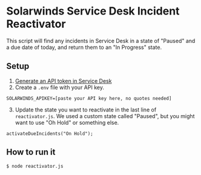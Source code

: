# Solarwinds Service Desk Incident Reactivator

This script will find any incidents in Service Desk in a state of "Paused" and a due date of today, and return them to an "In Progress" state.

## Setup

1. [Generate an API token in Service Desk](https://help-desk-migration.com/help/setup-token-authentication-samanage/)
2. Create a `.env` file with your API key.

```
SOLARWINDS_APIKEY=[paste your API key here, no quotes needed]
```

3. Update the state you want to reactivate in the last line of `reactivator.js`. We used a custom state called "Paused", but you might want to use "Oh Hold" or something else.

```
activateDueIncidents("On Hold");
```

## How to run it

```
$ node reactivator.js
```
